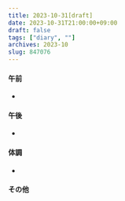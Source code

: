 ```yaml
---
title: 2023-10-31[draft]
date: 2023-10-31T21:00:00+09:00
draft: false
tags: ["diary", ""]
archives: 2023-10
slug: 847076
---
```

#### 午前
- 
#### 午後
- 
#### 体調
- 
#### その他